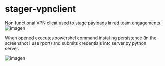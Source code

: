 # stager-vpnclient
Non functional VPN client used to stage payloads in red team engagements
![imagen](https://github.com/PolGs/stager-vpnclient/assets/19478700/1045ea62-cc6e-41ee-9904-344e005128c8)


When opened executes powershel command installing persistence (in the screenshot I use rport) and submits credentials into server.py python server.

![imagen](https://github.com/PolGs/stager-vpnclient/assets/19478700/451fd4f2-60e9-4b4c-838a-bfb6220b0e9c)

